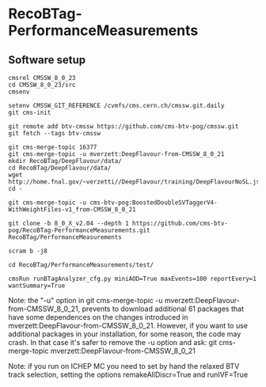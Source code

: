# RecoBTag-PerformanceMeasurements

## Software setup

```
cmsrel CMSSW_8_0_23
cd CMSSW_8_0_23/src
cmsenv

setenv CMSSW_GIT_REFERENCE /cvmfs/cms.cern.ch/cmssw.git.daily
git cms-init

git remote add btv-cmssw https://github.com/cms-btv-pog/cmssw.git
git fetch --tags btv-cmssw

git cms-merge-topic 16377
git cms-merge-topic -u mverzett:DeepFlavour-from-CMSSW_8_0_21
mkdir RecoBTag/DeepFlavour/data/
cd RecoBTag/DeepFlavour/data/
wget http://home.fnal.gov/~verzetti//DeepFlavour/training/DeepFlavourNoSL.json
cd -

git cms-merge-topic -u cms-btv-pog:BoostedDoubleSVTaggerV4-WithWeightFiles-v1_from-CMSSW_8_0_21

git clone -b 8_0_X_v2.04 --depth 1 https://github.com/cms-btv-pog/RecoBTag-PerformanceMeasurements.git RecoBTag/PerformanceMeasurements

scram b -j8

cd RecoBTag/PerformanceMeasurements/test/

cmsRun runBTagAnalyzer_cfg.py miniAOD=True maxEvents=100 reportEvery=1 wantSummary=True
```
Note: the "-u" option in git cms-merge-topic -u mverzett:DeepFlavour-from-CMSSW_8_0_21, prevents to download additional 61 packages that have some dependences on the changes introduced in mverzett:DeepFlavour-from-CMSSW_8_0_21. However, if you want to use additional packages in your installation, for some reason, the code may crash. In that case it's safer to remove the -u option and ask: git cms-merge-topic mverzett:DeepFlavour-from-CMSSW_8_0_21

Note: if you run on ICHEP MC you need to set by hand the relaxed BTV track selection, setting the options remakeAllDiscr=True and runIVF=True

